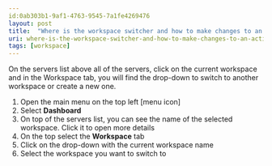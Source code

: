 ```yaml
---
id:0ab303b1-9af1-4763-9545-7a1fe4269476
layout: post
title:  "Where is the workspace switcher and how to make changes to an active workspace?"
uri: where-is-the-workspace-switcher-and-how-to-make-changes-to-an-active-workspace
tags: [workspace]
---
```


On the servers list above all of the servers, click on the current workspace and in the Workspace tab, you will find the drop-down to switch to another workspace or create a new one.

<!-- more -->

1.  Open the main menu on the top left \[menu icon\]
2.  Select **Dashboard**
3.  On top of the servers list, you can see the name of the selected workspace. Click it to open more details
4.  On the top select the **Workspace** tab
5.  Click on the drop-down with the current workspace name
6.  Select the workspace you want to switch to